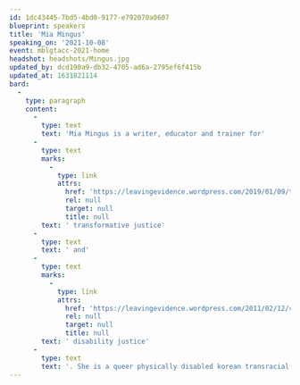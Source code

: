 ```yaml
---
id: 1dc43445-7bd5-4bd0-9177-e792070a0607
blueprint: speakers
title: 'Mia Mingus'
speaking_on: '2021-10-08'
event: mblgtacc-2021-home
headshot: headshots/Mingus.jpg
updated_by: dcd190a9-db32-4705-ad6a-2795ef6f415b
updated_at: 1631821114
bard:
  -
    type: paragraph
    content:
      -
        type: text
        text: 'Mia Mingus is a writer, educator and trainer for'
      -
        type: text
        marks:
          -
            type: link
            attrs:
              href: 'https://leavingevidence.wordpress.com/2019/01/09/transformative-justice-a-brief-description/'
              rel: null
              target: null
              title: null
        text: ' transformative justice'
      -
        type: text
        text: ' and'
      -
        type: text
        marks:
          -
            type: link
            attrs:
              href: 'https://leavingevidence.wordpress.com/2011/02/12/changing-the-framework-disability-justice/'
              rel: null
              target: null
              title: null
        text: ' disability justice'
      -
        type: text
        text: '. She is a queer physically disabled korean transracial and transnational adoptee raised in the Caribbean.'
---
```

